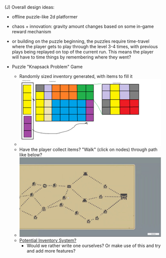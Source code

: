 

(J) Overall design ideas:

 - offline puzzle-like 2d platformer
 - chaos + innovation: gravity amount changes based on some in-game reward mechanism
 - or building on the puzzle beginning, the puzzles require time-travel where the player
   gets to play through the level 3-4 times, with previous plays being replayed on top of the current
   run. This means the player will have to time things by remembering where they went?


 - Puzzle "Knapsack Problem" Game
   - Randomly sized inventory generated, with items to fill it
   - ![Brainstorming Paint](./images/brainstorm.png)
   - Have the player collect items? "Walk" (click on nodes) through path like below?
   - ![Slay the Spire Map](./images/slaythespireexample.png)
   - [Potential Inventory System?](https://assetstore.unity.com/packages/tools/gui/variable-inventory-system-174157)
     - Would we rather write one ourselves? Or make use of this and try and add more features?















